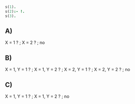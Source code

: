 ``` prolog
s(1).
s(2):- !.
s(3).
```

## A)

X = 1 ? ;
X = 2 ? ;
no

## B)

X = 1,
Y = 1 ? ;
X = 1,
Y = 2 ? ;
X = 2,
Y = 1 ? ;
X = 2,
Y = 2 ? ;
no

## C)

X = 1,
Y = 1 ? ;
X = 1,
Y = 2 ? ;
no